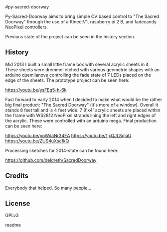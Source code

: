 <snippet>
  <content>
#py-sacred-doorway 

Py-Sacred-Doorway aims to bring simple CV based control to "The Sacred Doorway" through the use of a KinectV1,
raspberry pi 2 B, and fadecandy NeoPixel controllers. 

Previous state of the project can be seen in the history section.

## History

Mid 2013 I built a small little frame box with several acrylic sheets in it. These sheets were dremmel etched
with various geometric shapes with an arduino duemilanove controlling the fade state of 7 LEDs placed on the edge 
of the sheets. The prototype project can be seen here:

https://youtu.be/ysFEq5-h-6k

Fast forward to early 2014 when I decided to make what would be the rather big final product: "The Sacred Doorway" 
(it's more of a window). Overall it stands 8 feet tall and is 4 feet wide. 7 8'x4' acrylic sheets are placed within
the frame with WS2812 NeoPixel strands lining the left and right edges of the acrylic. These were controlled with an
arduino mega. Final production can be seen here:

https://youtu.be/poWdaNr34EA
https://youtu.be/1jxQJL8qlaU
https://youtu.be/ZUS4uXscfkQ

Processing sketches for 2014-state can be found here:

https://github.com/deldreth/SacredDoorway

## Credits

Everybody that helped. So many people...

## License

GPLv3

</content>
<tabTrigger>readme</tabTrigger>
</snippet>
